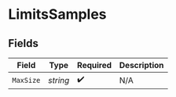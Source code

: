 # LimitsSamples


## Fields

| Field              | Type               | Required           | Description        |
| ------------------ | ------------------ | ------------------ | ------------------ |
| `MaxSize`          | *string*           | :heavy_check_mark: | N/A                |